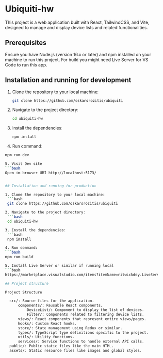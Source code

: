 # Ubiquiti-hw

This project is a web application built with React, TailwindCSS, and Vite, designed to manage and display device lists and related functionalities.

## Prerequisites

Ensure you have Node.js (version 16.x or later) and npm installed on your machine to run this project. For build you might need Live Server for VS Code to run this app.

## Installation and running for development

1. Clone the repository to your local machine:
   ```bash
   git clone https://github.com/oskarsrozitis/ubiquiti

2. Navigate to the project directory:
   ```bash
   cd ubiquiti-hw

3. Install the dependencies:
   ```bash
   npm install

4. Run command:
  ```bash
  npm run dev

5. Visit Dev site
  ```bash
  Open in browser URI http://localhost:5173/


## Installation and running for production

1. Clone the repository to your local machine:
   ```bash
   git clone https://github.com/oskarsrozitis/ubiquiti

2. Navigate to the project directory:
   ```bash
   cd ubiquiti-hw

3. Install the dependencies:
   ```bash
   npm install

4. Run command:
  ```bash
  npm run build

5. Install Live Server or similar if running local
  ```bash
  https://marketplace.visualstudio.com/items?itemName=ritwickdey.LiveServer

## Project structure

Project Structure

    src/: Source files for the application.
        components/: Reusable React components.
            DeviceList/: Component to display the list of devices.
            Filter/: Components related to filtering device lists.
        views/: React components that represent entire views/pages.
        hooks/: Custom React hooks.
        store/: State management using Redux or similar.
        types/: TypeScript type definitions specific to the project.
        utils/: Utility functions.
        services/: Service functions to handle external API calls.
    public/: Public static files like the main HTML.
    assets/: Static resource files like images and global styles.
